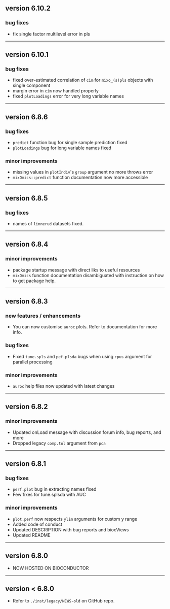 ## version 6.10.2

### bug fixes

* fix single factor multilevel error in pls

-------------------------------------------------------------------------------

## version 6.10.1

### bug fixes

* fixed over-estimated correlation of `cim` for `mixo_(s)pls` objects with single component 
* margin error in `cim` now handled properly
* fixed `plotLoadings` error for very long variable names

-------------------------------------------------------------------------------

## version 6.8.6

### bug fixes

* `predict` function bug for single sample prediction fixed
* `plotLoadings` bug for long variable names fixed

### minor improvements

* missing values in `plotIndiv`'s `group` argument no more throws error
* `mixOmics::predict` function documentation now more accessible

-------------------------------------------------------------------------------

## version 6.8.5

### bug fixes

* names of `linnerud` datasets fixed.


-------------------------------------------------------------------------------

## version 6.8.4

### minor improvements

* package startup message with direct liks to useful resources
* `mixOmics` function documentation disambiguated with instruction on how to get
package help.

-------------------------------------------------------------------------------

## version 6.8.3

### new features / enhancements

* You can now customise `auroc` plots. Refer to documentation for more info.

### bug fixes

* Fixed `tune.spls` and `pef.plsda` bugs when using `cpus` argument for parallel 
processing

### minor improvements

* `auroc` help files now updated with latest changes

-------------------------------------------------------------------------------

## version 6.8.2

### minor improvements

* Updated onLoad message with discussion forum info, bug reports, and more
* Dropped legacy `comp.tol` argument from `pca`

-------------------------------------------------------------------------------

## version 6.8.1

### bug fixes

* `perf.plot` bug in extracting names fixed
* Few fixes for tune.splsda with AUC

### minor improvements

* `plot.perf` now respects `ylim` arguments for custom y range
* Added code of conduct
* Updated DESCRIPTION with bug reports and biocViews
* Updated README

-------------------------------------------------------------------------------

## version 6.8.0

* NOW HOSTED ON BIOCONDUCTOR

-------------------------------------------------------------------------------

## version < 6.8.0

* Refer to `./inst/legacy/NEWS-old` on GitHub repo.